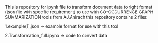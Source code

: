 This is repository for ipynb file to transform document data to right format (json file with specific requirement) to use with CO-OCCURRENCE GRAPH SUMMARIZATION tools from AJ.Anirach
this repository contains 2 files:

1.example(1).json => example format for use with this tool 

2.Transformation_full.ipynb => code to convert data
